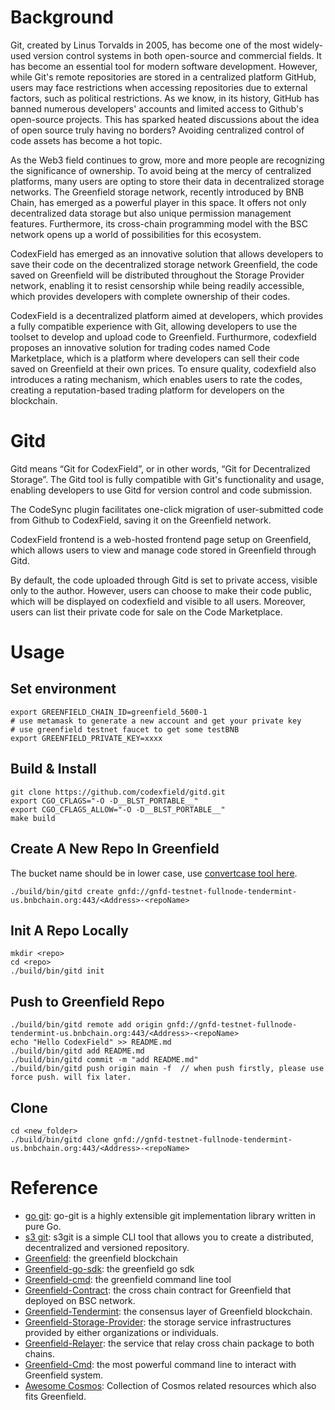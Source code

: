

# Background
Git, created by Linus Torvalds in 2005, has become one of the most widely-used version control systems in both open-source and commercial fields. It has become an essential tool for modern software development. However, while Git's remote repositories are stored in a centralized platform GitHub, users may face restrictions when accessing repositories due to external factors, such as political restrictions. As we know, in its history, GitHub has banned numerous developers' accounts and limited access to Github's open-source projects. This has sparked heated discussions about the idea of open source truly having no borders? Avoiding centralized control of code assets has become a hot topic.

As the Web3 field continues to grow, more and more people are recognizing the significance of ownership. To avoid being at the mercy of centralized platforms, many users are opting to store their data in decentralized storage networks. The Greenfield storage network, recently introduced by BNB Chain, has emerged as a powerful player in this space. It offers not only decentralized data storage but also unique permission management features. Furthermore, its cross-chain programming model with the BSC network opens up a world of possibilities for this ecosystem.

CodexField has emerged as an innovative solution that allows developers to save their code on the decentralized storage network Greenfield, the code saved on Greenfield will be distributed throughout the Storage Provider network, enabling it to resist censorship while being readily accessible, which provides developers with complete ownership of their codes.

CodexField is a decentralized platform aimed at developers, which provides a fully compatible experience with Git, allowing developers to use the toolset to develop and upload code to Greenfield. Furthurmore, codexfield proposes an innovative solution for trading codes named Code Marketplace, which is a platform where developers can sell their code saved on Greenfield at their own prices. To ensure quality, codexfield also introduces a rating mechanism, which enables users to rate the codes, creating a reputation-based trading platform for developers on the blockchain.


# Gitd 

Gitd means “Git for CodexField”, or in other words, “Git for Decentralized Storage”. The Gitd tool is fully compatible with Git's functionality and usage, enabling developers to use Gitd for version control and code submission.

The CodeSync plugin facilitates one-click migration of user-submitted code from Github to CodexField, saving it on the Greenfield network.

CodexField frontend is a web-hosted frontend page setup on Greenfield, which allows users to view and manage code stored in Greenfield through Gitd.

By default, the code uploaded through Gitd is set to private access, visible only to the author. However, users can choose to make their code public, which will be displayed on codexfield and visible to all users. Moreover, users can list their private code for sale on the Code Marketplace.

# Usage
## Set environment

```shell
export GREENFIELD_CHAIN_ID=greenfield_5600-1
# use metamask to generate a new account and get your private key
# use greenfield testnet faucet to get some testBNB
export GREENFIELD_PRIVATE_KEY=xxxx
```
## Build & Install

```shell
git clone https://github.com/codexfield/gitd.git
export CGO_CFLAGS="-O -D__BLST_PORTABLE__"
export CGO_CFLAGS_ALLOW="-O -D__BLST_PORTABLE__"
make build
```

## Create A New Repo In Greenfield

The bucket name should be in lower case, use [convertcase tool here](https://convertcase.net/).

```shell
./build/bin/gitd create gnfd://gnfd-testnet-fullnode-tendermint-us.bnbchain.org:443/<Address>-<repoName>
```

## Init A Repo Locally
```shell
mkdir <repo>
cd <repo>
./build/bin/gitd init
```

## Push to Greenfield Repo
```shell
./build/bin/gitd remote add origin gnfd://gnfd-testnet-fullnode-tendermint-us.bnbchain.org:443/<Address>-<repoName>
echo "Hello CodexField" >> README.md
./build/bin/gitd add README.md
./build/bin/gitd commit -m "add README.md"
./build/bin/gitd push origin main -f  // when push firstly, please use force push. will fix later.
```

## Clone 

```shell
cd <new_folder>
./build/bin/gitd clone gnfd://gnfd-testnet-fullnode-tendermint-us.bnbchain.org:443/<Address>-<repoName>
```


# Reference

- [go git](https://github.com/go-git/go-git): go-git is a highly extensible git implementation library written in pure Go.
- [s3 git](https://github.com/s3git/s3git): s3git is a simple CLI tool that allows you to create a distributed, decentralized and versioned repository.
- [Greenfield](https://github.com/bnb-chain/greenfield): the greenfield blockchain
- [Greenfield-go-sdk](https://github.com/bnb-chain/greenfield-go-sdk): the greenfield go sdk
- [Greenfield-cmd](https://github.com/bnb-chain/greenfield-cmd): the greenfield command line tool
- [Greenfield-Contract](https://github.com/bnb-chain/greenfield-contracts): the cross chain contract for Greenfield that deployed on BSC network.
- [Greenfield-Tendermint](https://github.com/bnb-chain/greenfield-tendermint): the consensus layer of Greenfield blockchain.
- [Greenfield-Storage-Provider](https://github.com/bnb-chain/greenfield-storage-provider): the storage service infrastructures provided by either organizations or individuals.
- [Greenfield-Relayer](https://github.com/bnb-chain/greenfield-relayer): the service that relay cross chain package to both chains.
- [Greenfield-Cmd](https://github.com/bnb-chain/greenfield-cmd): the most powerful command line to interact with Greenfield system.
- [Awesome Cosmos](https://github.com/cosmos/awesome-cosmos): Collection of Cosmos related resources which also fits Greenfield.